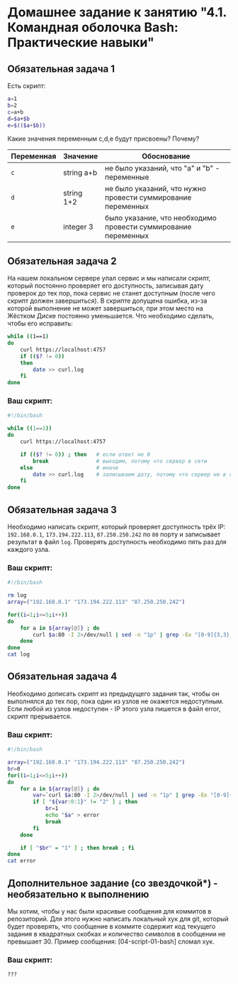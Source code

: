 # Домашнее задание к занятию "4.1. Командная оболочка Bash: Практические навыки"

## Обязательная задача 1

Есть скрипт:
```bash
a=1
b=2
c=a+b
d=$a+$b
e=$(($a+$b))
```

Какие значения переменным c,d,e будут присвоены? Почему?

| Переменная  | Значение | Обоснование |
| ------------- | ------------- | ------------- |
| `c`  | string a+b  | не было указаний, что "a" и "b" - переменные |
| `d`  | string 1+2  | не было указаний, что нужно провести суммирование переменных |
| `e`  | integer 3  | было указание, что необходимо провести суммирование переменных |


## Обязательная задача 2
На нашем локальном сервере упал сервис и мы написали скрипт, который постоянно проверяет его доступность, записывая дату проверок до тех пор, пока сервис не станет доступным (после чего скрипт должен завершиться). В скрипте допущена ошибка, из-за которой выполнение не может завершиться, при этом место на Жёстком Диске постоянно уменьшается. Что необходимо сделать, чтобы его исправить:
```bash
while ((1==1)
do
	curl https://localhost:4757
	if (($? != 0))
	then
		date >> curl.log
	fi
done
```

### Ваш скрипт:
```bash
#!/bin/bash

while ((1==1))
do
	curl https://localhost:4757

	if (($? != 0)) ; then	# если ответ не 0
		break				# выходим, потому что сервер в сети
	else					# иначе
		date >> curl.log	# записываем дату, потому что сервер не в сети
	fi
done
```

## Обязательная задача 3
Необходимо написать скрипт, который проверяет доступность трёх IP: `192.168.0.1`, `173.194.222.113`, `87.250.250.242` по `80` порту и записывает результат в файл `log`. Проверять доступность необходимо пять раз для каждого узла.

### Ваш скрипт:
```bash
#!/bin/bash

rm log
array=("192.168.0.1" "173.194.222.113" "87.250.250.242")

for((i=1;i<=5;i++))
do
    for a in ${array[@]} ; do
        curl $a:80 -I 2>/dev/null | sed -n "1p" | grep -Eo "[0-9]{3,3}.+" | { read -r var; echo "try $i -- curl $a:80  -- code $var"; } >> log
    done
done
cat log
```

## Обязательная задача 4
Необходимо дописать скрипт из предыдущего задания так, чтобы он выполнялся до тех пор, пока один из узлов не окажется недоступным. Если любой из узлов недоступен - IP этого узла пишется в файл error, скрипт прерывается.

### Ваш скрипт:
```bash
#!/bin/bash

array=("192.168.0.1" "173.194.222.113" "87.250.250.242")
br=0
for((i=1;i<=5;i++))
do
	for a in ${array[@]} ; do
		var=`curl $a:80 -I 2>/dev/null | sed -n "1p" | grep -Eo "[0-9]{3,3}.+"`
		if [ "${var:0:1}" != "2" ] ; then
			br=1
			echo "$a" > error
			break
		fi
	done

	if [ "$br" = "1" ] ; then break ; fi
done
cat error
```

## Дополнительное задание (со звездочкой*) - необязательно к выполнению

Мы хотим, чтобы у нас были красивые сообщения для коммитов в репозиторий. Для этого нужно написать локальный хук для git, который будет проверять, что сообщение в коммите содержит код текущего задания в квадратных скобках и количество символов в сообщении не превышает 30. Пример сообщения: \[04-script-01-bash\] сломал хук.

### Ваш скрипт:
```bash
???
```